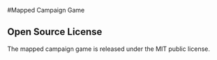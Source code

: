 #Mapped Campaign Game
 

## Open Source License
The mapped campaign game is released under the MIT public license.